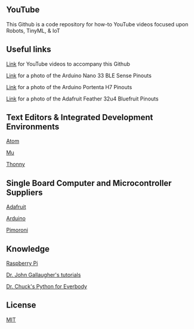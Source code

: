 ## YouTube

This Github is a code repository for how-to YouTube videos focused upon Robots, TinyML, & IoT

## Useful links

[Link](https://www.youtube.com/channel/UCDuWq2wFqeVII1KC7grySRg) for YouTube videos to accompany this Github

[Link](https://github.com/AnchorageBot/YouTube/blob/master/pinoutNano33bleSense%20copy.jpg) for a photo of the Arduino Nano 33 BLE Sense Pinouts

[Link](https://github.com/AnchorageBot/YouTube/blob/master/pinoutPortentaH7.pdf) for a photo of the Arduino Portenta H7 Pinouts

[Link](https://github.com/AnchorageBot/YouTube/blob/master/pinoutBlueFeather32copy.png) for a photo of the Adafruit Feather 32u4 Bluefruit Pinouts

## Text Editors & Integrated Development Environments

[Atom](https://atom.io)

[Mu](https://codewith.mu)

[Thonny](https://thonny.org)

## Single Board Computer and Microcontroller Suppliers

[Adafruit](https://www.adafruit.com)

[Arduino](https://www.arduino.cc)

[Pimoroni](https://shop.pimoroni.com)

## Knowledge

[Raspberry Pi](https://www.raspberrypi.org)

[Dr. John Gallaugher's tutorials](https://gallaugher.com)

[Dr. Chuck's Python for Everbody](https://www.py4e.com)

## License
[MIT](https://choosealicense.com/licenses/mit/)
